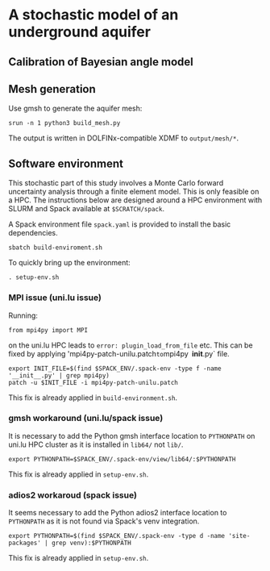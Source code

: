 # A stochastic model of an underground aquifer

## Calibration of Bayesian angle model

## Mesh generation

Use gmsh to generate the aquifer mesh:

    srun -n 1 python3 build_mesh.py

The output is written in DOLFINx-compatible XDMF to `output/mesh/*`.

## Software environment

This stochastic part of this study involves a Monte Carlo forward uncertainty
analysis through a finite element model. This is only feasible on a HPC. The
instructions below are designed around a HPC environment with SLURM and Spack
available at `$SCRATCH/spack`.

A Spack environment file `spack.yaml` is provided to install the basic
dependencies.

    sbatch build-enviroment.sh

To quickly bring up the environment:

    . setup-env.sh

### MPI issue (uni.lu issue)

Running:

    from mpi4py import MPI

on the uni.lu HPC leads to `error: plugin_load_from_file` etc. This can be
fixed by applying 'mpi4py-patch-unilu.patch` to `mpi4py` `__init__.py` file.

    export INIT_FILE=$(find $SPACK_ENV/.spack-env -type f -name '__init__.py' | grep mpi4py)
    patch -u $INIT_FILE -i mpi4py-patch-unilu.patch

This fix is already applied in `build-environment.sh`.

### gmsh workaround (uni.lu/spack issue)

It is necessary to add the Python gmsh interface location to `PYTHONPATH` on
uni.lu HPC cluster as it is installed in `lib64/` not `lib/`.

    export PYTHONPATH=$SPACK_ENV/.spack-env/view/lib64/:$PYTHONPATH

This fix is already applied in `setup-env.sh`.

### adios2 workaroud (spack issue)

It seems necessary to add the Python adios2 interface location to `PYTHONPATH`
as it is not found via Spack's venv integration.
 
    export PYTHONPATH=$(find $SPACK_ENV/.spack-env -type d -name 'site-packages' | grep venv):$PYTHONPATH

This fix is already applied in `setup-env.sh`.
